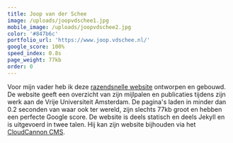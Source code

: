 ```yaml
---
title: Joop van der Schee
image: /uploads/joopvdschee1.jpg
mobile_image: /uploads/joopvdschee2.jpg
color: '#847b6c'
portfolio_url: 'https://www.joop.vdschee.nl/'
google_score: 100%
speed_index: 0.8s
page_weight: 77kb
order: 0
---
```


Voor mijn vader heb ik deze [razendsnelle website](/blog/websites-that-load-instantly/) ontworpen en gebouwd. De website geeft een overzicht van zijn mijlpalen en publicaties tijdens zijn werk aan de Vrije Universiteit Amsterdam. De pagina's laden in minder dan 0.2 seconden van waar ook ter wereld, zijn slechts 77kb groot en hebben een perfecte Google score. De website is deels statisch en deels Jekyll en is uitgevoerd in twee talen. Hij kan zijn website bijhouden via het [CloudCannon CMS](https://cloudcannon.com/). 